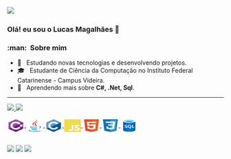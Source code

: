 ![](https://komarev.com/ghpvc/?username=Lucas-magalhaes1&color=006bed)
### Olá! eu sou o Lucas Magalhães 👋

<h3> :man: &nbsp;Sobre mim </h3>

- 🚀 &nbsp; Estudando novas tecnologias e desenvolvendo projetos.
- 🎓 &nbsp; Estudante de Ciência da Computação no Instituto Federal Catarinense - Campus Videira</a>.
- 🌱 &nbsp; Aprendendo mais sobre **C#, .Net, Sql**.

----

<a href="https://Beacons.ai/Lucas-magalhaes1">
  <img height="180em" src="https://github-readme-stats-eight-theta.vercel.app/api?username=Lucas-magalhaes1&show_icons=true&theme=dracula&include_all_commits=true&count_private=true"/>
  <img height="180em" src="https://github-readme-stats-eight-theta.vercel.app/api/top-langs/?username=Lucas-magalhaes1&layout=compact&langs_count=8&theme=dracula"/>
 <div>
<div style="display: inline_block"><br>
  <img align="center" alt="Lucas-Csharp" height="30" width="40" src="https://raw.githubusercontent.com/devicons/devicon/master/icons/csharp/csharp-original.svg">
  <img align="center" alt="Lucas-Java" height="30" width="40" src="https://raw.githubusercontent.com/devicons/devicon/master/icons/java/java-original.svg">
  <img align="center" alt="Lucas-C" height="30" width="40" src="https://raw.githubusercontent.com/devicons/devicon/master/icons/c/c-original.svg">
  <img align="center" alt="Lucas-Js" height="30" width="40" src="https://raw.githubusercontent.com/devicons/devicon/master/icons/javascript/javascript-plain.svg">
  <img align="center" alt="Lucas-HTML" height="30" width="40" src="https://raw.githubusercontent.com/devicons/devicon/master/icons/html5/html5-original.svg">
  <img align="center" alt="Lucas-CSS" height="30" width="40" src="https://raw.githubusercontent.com/devicons/devicon/master/icons/css3/css3-original.svg">
  <img align="center" alt="Lucas-SQL" height="30" width="40" src="https://raw.githubusercontent.com/devicons/devicon/master/icons/azuresqldatabase/azuresqldatabase-original.svg">
  
 ##
  
  <div>
    <a href="https://www.linkedin.com/in/lucas-magalhães-702684291" target="_blank"><img src="https://img.shields.io/badge/-LinkedIn-%230077B5?style=for-the-badge&logo=linkedin&logoColor=white" target="_blank"></a>
  <a href = "mailto: Lucasmagalhaes728@gmail.com"><img src="https://img.shields.io/badge/-Gmail-%23EA4335?style=for-the-badge&logo=gmail&logoColor=white" target="_blank"></a>
  <a href="https://instagram.com/" target="_blank"><img src="https://img.shields.io/badge/-Instagram-%23E4405F?style=for-the-badge&logo=instagram&logoColor=white" target="_blank"></a>
</div>
  
